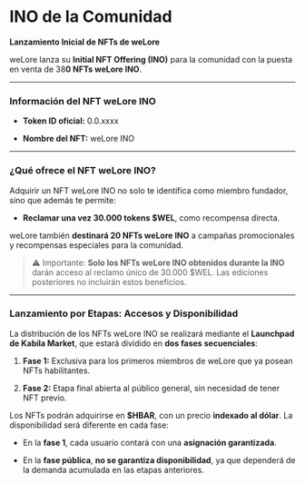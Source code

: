 # INO de la Comunidad

**Lanzamiento Inicial de NFTs de weLore**

weLore lanza su **Initial NFT Offering (INO)** para la comunidad con la puesta en venta de 38**0 NFTs weLore INO**.

* * *

### Información del NFT weLore INO

-   **Token ID oficial:** 0.0.xxxx

-   **Nombre del NFT:** weLore INO


* * *

### ¿Qué ofrece el NFT weLore INO?

Adquirir un NFT weLore INO no solo te identifica como miembro fundador, sino que además te permite:

-   **Reclamar una vez 30.000 tokens $WEL**, como recompensa directa.


weLore también **destinará 20 NFTs weLore INO** a campañas promocionales y recompensas especiales para la comunidad.

> ⚠️ Importante: **Solo los NFTs weLore INO obtenidos durante la INO** darán acceso al reclamo único de 30.000 $WEL. Las ediciones posteriores no incluirán estos beneficios.

* * *

### Lanzamiento por Etapas: Accesos y Disponibilidad

La distribución de los NFTs weLore INO se realizará mediante el **Launchpad de Kabila Market**, que estará dividido en **dos fases secuenciales**:

1.  **Fase 1:** Exclusiva para los primeros miembros de weLore que ya posean NFTs habilitantes.

2.  **Fase 2:** Etapa final abierta al público general, sin necesidad de tener NFT previo.


Los NFTs podrán adquirirse en **$HBAR**, con un precio **indexado al dólar**. La disponibilidad será diferente en cada fase:

-   En la **fase 1**, cada usuario contará con una **asignación garantizada**.

-   En la **fase pública**, **no se garantiza disponibilidad**, ya que dependerá de la demanda acumulada en las etapas anteriores.